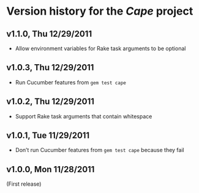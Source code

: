 # Version history for the _Cape_ project

## <a name="v1.1.0"></a>v1.1.0, Thu 12/29/2011

* Allow environment variables for Rake task arguments to be optional

## <a name="v1.0.3"></a>v1.0.3, Thu 12/29/2011

* Run Cucumber features from `gem test cape`

## <a name="v1.0.2"></a>v1.0.2, Thu 12/29/2011

* Support Rake task arguments that contain whitespace

## <a name="v1.0.1"></a>v1.0.1, Tue 11/29/2011

* Don’t run Cucumber features from `gem test cape` because they fail

## <a name="v1.0.0"></a>v1.0.0, Mon 11/28/2011

(First release)

